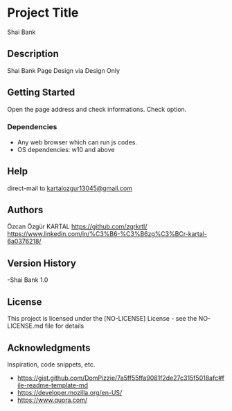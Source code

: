 # Project Title

Shai Bank

## Description

Shai Bank Page Design via Design Only

## Getting Started

Open the page address and check informations.
Check option.

### Dependencies

- Any web browser which can run js codes.
- OS dependencies: w10 and above

## Help

direct-mail to kartalozgur13045@gmail.com

## Authors

Özcan Özgür KARTAL
https://github.com/zgrkrtl/
https://www.linkedin.com/in/%C3%B6-%C3%B6zg%C3%BCr-kartal-6a0376218/

## Version History

-Shai Bank 1.0

## License

This project is licensed under the [NO-LICENSE] License - see the NO-LICENSE.md file for details

## Acknowledgments

Inspiration, code snippets, etc.

- https://gist.github.com/DomPizzie/7a5ff55ffa9081f2de27c315f5018afc#file-readme-template-md
- https://developer.mozilla.org/en-US/
- https://www.quora.com/
